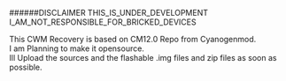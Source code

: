 ######DISCLAIMER
THIS_IS_UNDER_DEVELOPMENT <br>
I_AM_NOT_RESPONSIBLE_FOR_BRICKED_DEVICES

This CWM Recovery is based on CM12.0 Repo from Cyanogenmod.<br>
I am Planning to make it opensource.<br>
Ill Upload the sources and the flashable .img files and zip files as soon as possible.<br>
